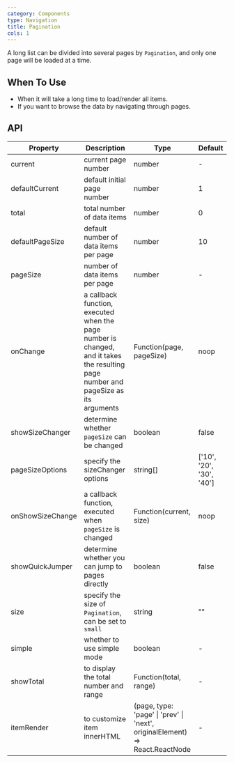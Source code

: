 ```yaml
---
category: Components
type: Navigation
title: Pagination
cols: 1
---
```


A long list can be divided into several pages by `Pagination`, and only one page will be loaded at a time.

## When To Use

- When it will take a long time to load/render all items.
- If you want to browse the data by navigating through pages.

## API

Property | Description | Type | Default
-----|-----|-----|------
current | current page number | number | -
defaultCurrent | default initial page number | number | 1
total | total number of data items | number | 0
defaultPageSize | default number of data items per page | number | 10
pageSize | number of data items per page | number | -
onChange | a callback function, executed when the page number is changed, and it takes the resulting page number and pageSize as its arguments | Function(page, pageSize) | noop
showSizeChanger | determine whether `pageSize` can be changed | boolean | false
pageSizeOptions | specify the sizeChanger options | string[] | ['10', '20', '30', '40']
onShowSizeChange | a callback function, executed when `pageSize` is changed | Function(current, size) | noop
showQuickJumper | determine whether you can jump to pages directly | boolean | false
size | specify the size of `Pagination`, can be set to `small` | string | ""
simple | whether to use simple mode | boolean | -
showTotal | to display the total number and range | Function(total, range) | -
itemRender | to customize item innerHTML | (page, type: 'page' \| 'prev' \| 'next', originalElement) => React.ReactNode | - |
